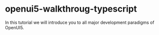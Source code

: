 # openui5-walkthroug-typescript
In this tutorial we will introduce you to all major development paradigms of OpenUI5.
